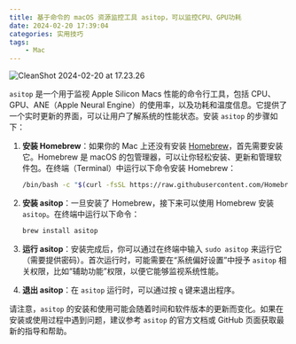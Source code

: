 ```yaml
---
title: 基于命令的 macOS 资源监控工具 asitop，可以监控CPU、GPU功耗
date: 2024-02-20 17:39:04
categories: 实用技巧
tags: 
    - Mac
---
```

![CleanShot 2024-02-20 at 17.23.26](/media/CleanShot%202024-02-20%20at%2017.23.26.png)

`asitop` 是一个用于监视 Apple Silicon Macs 性能的命令行工具，包括 CPU、GPU、ANE（Apple Neural Engine）的使用率，以及功耗和温度信息。它提供了一个实时更新的界面，可以让用户了解系统的性能状态。安装 `asitop` 的步骤如下：

1. **安装 Homebrew**：如果你的 Mac 上还没有安装 [Homebrew](https://brew.sh)，首先需要安装它。Homebrew 是 macOS 的包管理器，可以让你轻松安装、更新和管理软件包。在终端（Terminal）中运行以下命令安装 Homebrew：

   ```bash
   /bin/bash -c "$(curl -fsSL https://raw.githubusercontent.com/Homebrew/install/HEAD/install.sh)"
   ```

2. **安装 asitop**：一旦安装了 Homebrew，接下来可以使用 Homebrew 安装 `asitop`。在终端中运行以下命令：

   ```bash
   brew install asitop
   ```

3. **运行 asitop**：安装完成后，你可以通过在终端中输入 `sudo asitop` 来运行它（需要提供密码）。首次运行时，可能需要在“系统偏好设置”中授予 `asitop` 相关权限，比如“辅助功能”权限，以便它能够监视系统性能。

4. **退出 asitop**：在 `asitop` 运行时，可以通过按 `q` 键来退出程序。

请注意，`asitop` 的安装和使用可能会随着时间和软件版本的更新而变化。如果在安装或使用过程中遇到问题，建议参考 `asitop` 的官方文档或 GitHub 页面获取最新的指导和帮助。